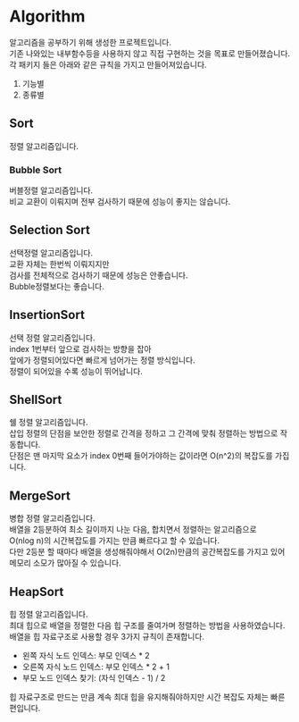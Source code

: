 # Algorithm
알고리즘을 공부하기 위해 생성한 프로젝트입니다.   
기존 나와있는 내부함수등을 사용하지 않고 직접 구현하는 것을 목표로 만들어졌습니다.  
각 패키지 들은 아래와 같은 규칙을 가지고 만들어져있습니다.  
1. 기능별
2. 종류별  

## Sort
정렬 알고리즘입니다.  
### Bubble Sort
버블정렬 알고리즘입니다.  
비교 교환이 이뤄지며 전부 검사하기 때문에 성능이 좋지는 않습니다.  

## Selection Sort
선택정렬 알고리즘입니다.  
교환 자체는 한번씩 이뤄지지만  
검사를 전체적으로 검사하기 때문에 성능은 안좋습니다.  
Bubble정렬보다는 좋습니다.

## InsertionSort

선택 정렬 알고리즘입니다.  
index 1번부터 앞으로 검사하는 방향을 잡아  
앞에가 정렬되어있다면 빠르게 넘어가는 정렬 방식입니다.  
정렬이 되어있을 수록 성능이 뛰어납니다.

## ShellSort
쉘 정렬 알고리즘입니다.  
삽입 정렬의 단점을 보안한 정렬로 간격을 정하고 그 간격에 맞춰 정렬하는 방법으로 작동합니다.  
단점은 맨 마지막 요소가 index 0번째 들어가야하는 값이라면 O(n^2)의 복잡도를 가집니다.

## MergeSort
병합 정렬 알고리즘입니다.  
배열을 2등분하여 최소 길이까지 나눈 다음, 합치면서 정렬하는 알고리즘으로  
O(nlog n)의 시간복잡도를 가지는 만큼 빠르다고 할 수 있습니다.  
다만 2등분 할 때마다 배열을 생성해줘야해서 O(2n)만큼의 공간복잡도를 가지고 있어 메모리 소모가 많아질 수 있습니다.

## HeapSort
힙 정렬 알고리즘입니다.  
최대 힙으로 배열을 정렬한 다음 힙 구조를 줄여가며 정렬하는 방법을 사용하였습니다.  
배열을 힙 자료구조로 사용할 경우 3가지 규칙이 존재합니다.  
- 왼쪽 자식 노드 인덱스: 부모 인덱스 * 2
- 오른쪽 자식 노드 인덱스: 부모 인덱스 * 2 + 1
- 부모 노드 인덱스 찾기: (자식 인덱스 - 1) / 2  

힙 자료구조로 만드는 만큼 계속 최대 힙을 유지해줘야하지만 시간 복잡도 자체는 빠른 편입니다.
